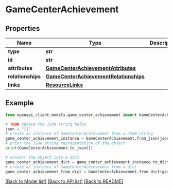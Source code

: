 # GameCenterAchievement


## Properties

Name | Type | Description | Notes
------------ | ------------- | ------------- | -------------
**type** | **str** |  | 
**id** | **str** |  | 
**attributes** | [**GameCenterAchievementAttributes**](GameCenterAchievementAttributes.md) |  | [optional] 
**relationships** | [**GameCenterAchievementRelationships**](GameCenterAchievementRelationships.md) |  | [optional] 
**links** | [**ResourceLinks**](ResourceLinks.md) |  | [optional] 

## Example

```python
from openapi_client.models.game_center_achievement import GameCenterAchievement

# TODO update the JSON string below
json = "{}"
# create an instance of GameCenterAchievement from a JSON string
game_center_achievement_instance = GameCenterAchievement.from_json(json)
# print the JSON string representation of the object
print(GameCenterAchievement.to_json())

# convert the object into a dict
game_center_achievement_dict = game_center_achievement_instance.to_dict()
# create an instance of GameCenterAchievement from a dict
game_center_achievement_from_dict = GameCenterAchievement.from_dict(game_center_achievement_dict)
```
[[Back to Model list]](../README.md#documentation-for-models) [[Back to API list]](../README.md#documentation-for-api-endpoints) [[Back to README]](../README.md)


